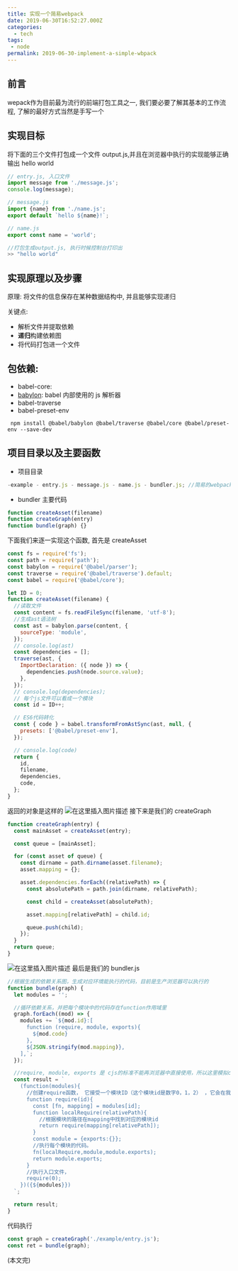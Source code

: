 ```yaml
---
title: 实现一个简易webpack
date: 2019-06-30T16:52:27.000Z
categories:
  - tech
tags:
 - node
permalink: 2019-06-30-implement-a-simple-wbpack
---
```


## 前言

wepack作为目前最为流行的前端打包工具之一, 我们要必要了解其基本的工作流程, 了解的最好方式当然是手写一个

## 实现目标

将下面的三个文件打包成一个文件 output.js,并且在浏览器中执行的实现能够正确输出 hello world

```js
// entry.js, 入口文件
import message from './message.js';
console.log(message);

// message.js
import {name} from './name.js';
export default `hello ${name}!`;

// name.js
export const name = 'world';

//打包生成output.js, 执行时候控制台打印出
>> "hello world"
```

## 实现原理以及步骤

原理: 将文件的信息保存在某种数据结构中, 并且能够实现递归

关键点:

- 解析文件并提取依赖
- **递归**构建依赖图
- 将代码打包进一个文件

## 包依赖:

- babel-core:
- [babylon](https://www.npmjs.com/package/babylon): babel 内部使用的 js 解析器
- babel-traverse
- babel-preset-env

```
 npm install @babel/babylon @babel/traverse @babel/core @babel/preset-env --save-dev
```

## 项目目录以及主要函数

- 项目目录

```js
-example - entry.js - message.js - name.js - bundler.js; //简易的webpack
```

- bundler 主要代码

```js
function createAsset(filename)
function createGraph(entry)
function bundle(graph) {}
```

下面我们来逐一实现这个函数, 首先是 createAsset

```js
const fs = require('fs');
const path = require('path');
const babylon = require('@babel/parser');
const traverse = require('@babel/traverse').default;
const babel = require('@babel/core');

let ID = 0;
function createAsset(filename) {
  //读取文件
  const content = fs.readFileSync(filename, 'utf-8');
  //生成ast语法树
  const ast = babylon.parse(content, {
    sourceType: 'module',
  });
  // console.log(ast)
  const dependencies = [];
  traverse(ast, {
    ImportDeclaration: ({ node }) => {
      dependencies.push(node.source.value);
    },
  });
  // console.log(dependencies);
  // 每个js文件可以看成一个模块
  const id = ID++;

  // ES6代码转化
  const { code } = babel.transformFromAstSync(ast, null, {
    presets: ['@babel/preset-env'],
  });

  // console.log(code)
  return {
    id,
    filename,
    dependencies,
    code,
  };
}
```

返回的对象是这样的
![在这里插入图片描述](https://img-blog.csdnimg.cn/20190325201414249.png?x-oss-process=image/watermark,type_ZmFuZ3poZW5naGVpdGk,shadow_10,text_aHR0cHM6Ly9ibG9nLmNzZG4ubmV0L3podWFueWVtYW5vbmc=,size_16,color_FFFFFF,t_70)
接下来是我们的 createGraph

```js
function createGraph(entry) {
  const mainAsset = createAsset(entry);

  const queue = [mainAsset];

  for (const asset of queue) {
    const dirname = path.dirname(asset.filename);
    asset.mapping = {};

    asset.dependencies.forEach((relativePath) => {
      const absolutePath = path.join(dirname, relativePath);

      const child = createAsset(absolutePath);

      asset.mapping[relativePath] = child.id;

      queue.push(child);
    });
  }
  return queue;
}
```

![在这里插入图片描述](https://img-blog.csdnimg.cn/20190325201436280.png?x-oss-process=image/watermark,type_ZmFuZ3poZW5naGVpdGk,shadow_10,text_aHR0cHM6Ly9ibG9nLmNzZG4ubmV0L3podWFueWVtYW5vbmc=,size_16,color_FFFFFF,t_70)
最后是我们的 bundler.js

```js
//根据生成的依赖关系图，生成对应环境能执行的代码，目前是生产浏览器可以执行的
function bundle(graph) {
  let modules = '';

  //循环依赖关系，并把每个模块中的代码存在function作用域里
  graph.forEach((mod) => {
    modules += `${mod.id}:[
      function (require, module, exports){
        ${mod.code}
      },
      ${JSON.stringify(mod.mapping)},
    ],`;
  });

  //require, module, exports 是 cjs的标准不能再浏览器中直接使用，所以这里模拟cjs模块加载，执行，导出操作。
  const result = `
    (function(modules){
      //创建require函数， 它接受一个模块ID（这个模块id是数字0，1，2） ，它会在我们上面定义 modules 中找到对应是模块.
      function require(id){
        const [fn, mapping] = modules[id];
        function localRequire(relativePath){
          //根据模块的路径在mapping中找到对应的模块id
          return require(mapping[relativePath]);
        }
        const module = {exports:{}};
        //执行每个模块的代码。
        fn(localRequire,module,module.exports);
        return module.exports;
      }
      //执行入口文件，
      require(0);
    })({${modules}})
  `;

  return result;
}
```

代码执行

```js
const graph = createGraph('./example/entry.js');
const ret = bundle(graph);
```

(本文完)